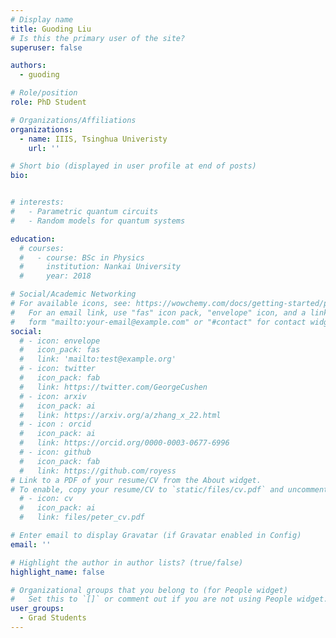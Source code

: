 ```yaml
---
# Display name
title: Guoding Liu
# Is this the primary user of the site?
superuser: false

authors:
  - guoding

# Role/position
role: PhD Student

# Organizations/Affiliations
organizations:
  - name: IIIS, Tsinghua Univeristy
    url: ''

# Short bio (displayed in user profile at end of posts)
bio:


# interests:
#   - Parametric quantum circuits
#   - Random models for quantum systems

education:
  # courses:
  #   - course: BSc in Physics
  #     institution: Nankai University
  #     year: 2018

# Social/Academic Networking
# For available icons, see: https://wowchemy.com/docs/getting-started/page-builder/#icons
#   For an email link, use "fas" icon pack, "envelope" icon, and a link in the
#   form "mailto:your-email@example.com" or "#contact" for contact widget.
social:
  # - icon: envelope
  #   icon_pack: fas
  #   link: 'mailto:test@example.org'
  # - icon: twitter
  #   icon_pack: fab
  #   link: https://twitter.com/GeorgeCushen
  # - icon: arxiv
  #   icon_pack: ai
  #   link: https://arxiv.org/a/zhang_x_22.html
  # - icon : orcid
  #   icon_pack: ai
  #   link: https://orcid.org/0000-0003-0677-6996
  # - icon: github
  #   icon_pack: fab
  #   link: https://github.com/royess
# Link to a PDF of your resume/CV from the About widget.
# To enable, copy your resume/CV to `static/files/cv.pdf` and uncomment the lines below.
  # - icon: cv
  #   icon_pack: ai
  #   link: files/peter_cv.pdf

# Enter email to display Gravatar (if Gravatar enabled in Config)
email: ''

# Highlight the author in author lists? (true/false)
highlight_name: false

# Organizational groups that you belong to (for People widget)
#   Set this to `[]` or comment out if you are not using People widget.
user_groups:
  - Grad Students
---
```

